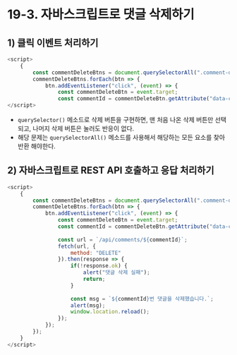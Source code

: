 # 19-3. 자바스크립트로 댓글 삭제하기
## 1) 클릭 이벤트 처리하기
```javascript
<script>
    {
        const commentDeleteBtns = document.querySelectorAll(".comment-delete-btn");
        commentDeleteBtns.forEach(btn => {
            btn.addEventListener("click", (event) => {
                const commentDeleteBtn = event.target;
                const commentId = commentDeleteBtn.getAttribute("data-comment-id");
</script>
```
- `querySelector()` 메소드로 삭제 버튼을 구현하면, 맨 처음 나온 삭제 버튼만 선택되고, 나머지 삭제 버튼은 눌러도 반응이 없다.
- 해당 문제는 `querySelectorAll()` 메소드를 사용해서 해당하는 모든 요소를 찾아 반환 해야한다.

## 2) 자바스크립트로 REST API 호출하고 응답 처리하기
```javascript
<script>
    {
        const commentDeleteBtns = document.querySelectorAll(".comment-delete-btn");
        commentDeleteBtns.forEach(btn => {
            btn.addEventListener("click", (event) => {
                const commentDeleteBtn = event.target;
                const commentId = commentDeleteBtn.getAttribute("data-comment-id");
                
                const url = `/api/comments/${commentId}`;
                fetch(url, {
                    method: "DELETE"
                }).then(response => {
                    if(!response.ok) {
                        alert("댓글 삭제 실패");
                        return;
                    }
                    
                    const msg = `${commentId}번 댓글을 삭제했습니다.`;
                    alert(msg);
                    window.location.reload();
                });
            });
        });
    }
</script>
```